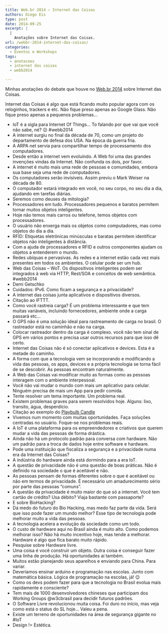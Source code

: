 ```yaml
---
title: Web.br 2014 – Internet das Coisas
authors: Diego Eis
type: post
date: 2014-09-25
excerpt: |
  |
    Anotações sobre Internet das Coisas.
url: /webbr-2014-internet-das-coisas/
categories:
  - Eventos e Workshops
tags:
  - anotacoes
  - internet das coisas
  - webb2014

---
```

Minhas anotações do debate que houve no [Web.br 2014][1] sobre Internet das Coisas.

Internet das Coisas é algo que está ficando muito popular agora com os reloginhos, trackers e etc. Não fique preso apenas ao Google Glass. Não fique preso apenas a pequenos problemas&#8230;

  * IoT é a sigla para Internet Of Things… To falando por que vai que você não sabe, né? 😉 #webb2014
  * A internet surgiu no final da década de 70, como um projeto do departamento de defesa dos USA. Na época da guerra fria.
  * A ARPA net servia para compartilhar tempo de processamento dos computadores.
  * Desde então a internet vem evoluindo. A Web foi uma das grandes invenções vindas da Internet. Não confunda os dois, por favor.
  * A internet é muito mais uma rede de pessoas e comunidades, embora sua base seja uma rede de computadores.
  * Os computadores serão invisíveis. Assim previu o Mark Weiser na década de 80.
  * O computador estará integrado em você, no seu corpo, no seu dia a dia, ajudando em tarefas diárias.
  * Seremos como deuses da mitologia?
  * Processadores em tudo. Processadores pequenos e baratos permitem tornar muitos objetos inteligentes.
  * Hoje não temos mais carros ou telefone, temos objetos com processadores.
  * O usuário não enxerga mais os objetos como computadores, mas como objetos do dia a dia.
  * RFID: Etiquetas eletrônicas minúsculas e baratas permitem identificar objetos não inteligentes à distância.
  * Com a ajuda de processadores e RFID e outros componentes ajudam os objetos a entenderem o mundo.
  * Redes ubíquas e pervasivas. As redes e a internet estão cada vez mais presentes em todos os ambientes. O celular pode ser um hub.
  * Web das Coisas &#8211; WoT. Os dispositivos inteligentes podem ser integrados à web via HTTP, Rest/SOA e conceitos de web semântica. #webb2014
  * Demi Getschko
  * Cuidados: IPv6. Como ficam a segurança e a privacidade?
  * A internet das coisas junta aplicativos e dispositivos diversos.
  * Citação ao IFTTT.
  * Como você rastreia carga? É um problema interessante e que tem muitas variáveis, incluindo fornecedores, ambiente onde a carga passará etc…
  * O GPS não é uma solução ideal para rastreamento de carga no brasil. O rastreador está no caminhão e não na carga.
  * Colocar rastreador dentro da carga é complexo. você não tem sinal de GPS em vários pontos e precisa usar outros recursos para que isso dê certo.
  * Internet das Coisas não é só conectar aplicativos e devices. Esta é a metade do caminho.
  * A forma com que a tecnologia vem se incorporando e modificando a vida das pessoas, os apps, devices e a própria tecnologia se torna fácil de se descobrir. As pessoas encontram naturalmente.
  * A Web das Coisas vai modificar muito as formas como as pessoas interagem com o ambiente interpessoal.
  * Você não vai mudar o mundo com mais um aplicativo para celular. Ninguém precisa de mais um App para pedir comida.
  * Tente resolver um tema importante. Um problema real.
  * Existem problemas graves para serem resolvidos hoje. Alguns: lixo, transito, água, desperdício.
  * Citação ao exemplo do [Playbulb Candle][2]
  * Vivemos num momento com muitas oportunidades. Faça soluções centradas no usuário. Foque-se nos problemas reais.
  * A IoT é uma plataforma para os empreendedores e criativos que querem mudar a vida das pessoas de forma drástica.
  * Ainda não há um protocolo padrão para conversa com hardware. Não um padrão para a troca de dados hoje entre software e hardware.
  * Pode uma instituição que fiscaliza a segurança e a privacidade numa era da Internet das Coisas?
  * A indústria do hardware ainda está dormindo para a era IoT.
  * A questão de privacidade não é uma questão de boas práticas. Não é definido na sociedade o que é aceitável e não.
  * As pessoas pensam de formas diferentes sobre o que é aceitável ou não em termos de privacidade. É necessário um amadurecimento sério por parte das pessoas “comuns”.
  * A questão da privacidade é muito maior do que só a internet. Você tem cartão de crédito? Usa débito? Viaja bastante com passaporte?
  * E sobre BioHacking?
  * Dá medo do futuro do Bio Hacking, mas medo faz parte da vida. Será que isso pode fazer um mundo melhor? Esse tipo de tecnologia pode melhorar muito a vida das pessoas.
  * A tecnologia acelera a evolução da sociedade como um todo.
  * O custo de hardware aqui no Brasil ainda é muito alto. Como podemos melhorar isso? Não há muito incentivo hoje, mas tende a melhorar. Hardware é algo que fica barato muito rápido.
  * Pesquise sobre Hardware livre.
  * Uma coisa é você construir um objeto. Outra coisa é conseguir fazer uma linha de produção. Há oportunidades aí também.
  * Muitos estão planejando seus aparelhos e enviando para China. Para variar.
  * Deveríamos ensinar arduino e programação nas escolas. Junto com matemática básica. Lógica de programação na escolas, já! 😉
  * Como os devs podem fazer para que a tecnologia no Brasil evolua mais rapidamente e consciente?
  * Tem mais de 1000 desenvolvedores chineses que participam dos Working Groups @w3cbrasil para decidir futuros padrões.
  * O Software Livre revolucionou muita coisa. Foi duro no início, mas veja como está o status do SL hoje… Valeu a pena.
  * Existe um terreno de oportunidades na área de segurança gigante no #IoT
  * Design != Estética.

 [1]: http://conferenciaweb.w3c.br/
 [2]: https://www.kickstarter.com/projects/mipowusa/playbulb-candle-color-led-flameless-candle-with-mo